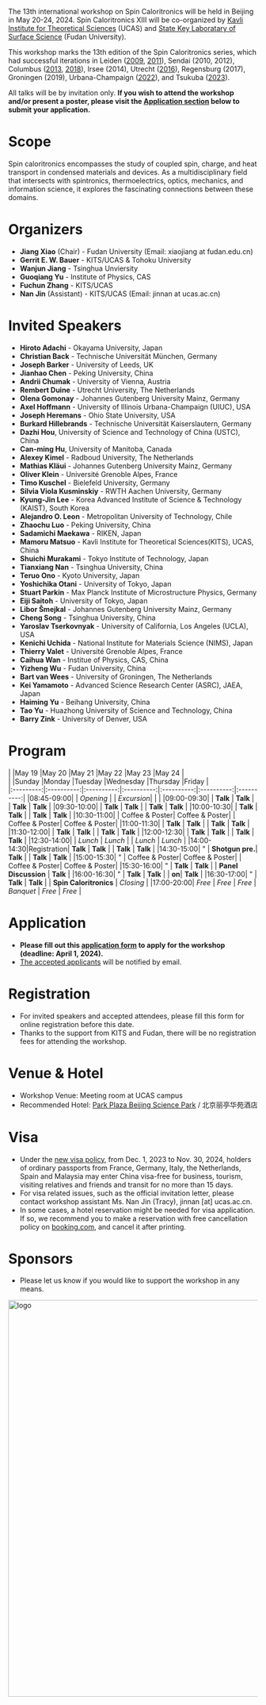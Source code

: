 The 13th international workshop on Spin Caloritronics will be held in Beijing in May 20-24, 2024. Spin Caloritronics XIII will be co-organized by 
[Kavli Institute for Theoretical Sciences](https://kits.ucas.ac.cn/) (UCAS) and 
[State Key Laboratary of Surface Science](https://surface.fudan.edu.cn) (Fudan University). 
<!--The workshop will be physically held in the KITS campus in Beijing.-->

<!--
<img align="right" width="200" height="260" src="../assets/images/SC13-logo.png">
<img src="../assets/images/logo2.png" alt="logo" width="400"/>
-->

This workshop marks the 13th edition of the Spin Caloritronics series, which had successful iterations in
Leiden ([2009](https://www.lorentzcenter.nl/spin-caloritronics.html), [2011](https://www.lorentzcenter.nl/spin-caloritronics-iii.html)),
Sendai (2010, 2012),
Columbus ([2013](https://cem.osu.edu/event/spin-caloritronics-v/), [2018](https://cem.osu.edu/news/spin-cal-ix/)),
Irsee (2014),
Utrecht ([2016](https://web.science.uu.nl/spincaloritronics7/introduction.htm)),
Regensburg (2017),
Groningen (2019),
Urbana-Champaign ([2022](https://cem.osu.edu/2022-workshop-spin-caloritronics-xi/)),
and Tsukuba ([2023](http://magmatelab.imr.tohoku.ac.jp/SpinCalori12-main.html)).

All talks will be by invitation only. **If you wish to attend the workshop and/or present a poster, please visit the [Application section](#application) below to submit your application.**

# Scope

Spin caloritronics encompasses the study of coupled spin, charge, and heat transport in condensed materials and devices. As a multidisciplinary field that intersects with spintronics, thermoelectrics, optics, mechanics, and information science, it explores the fascinating connections between these domains.

# Organizers

- **Jiang Xiao** (Chair) - Fudan University (Email: xiaojiang at fudan.edu.cn)
- **Gerrit E. W. Bauer** - KITS/UCAS & Tohoku University
- **Wanjun Jiang** - Tsinghua Unviersity
- **Guoqiang Yu** - Institute of Physics, CAS
- **Fuchun Zhang** - KITS/UCAS
- **Nan Jin** (Assistant) - KITS/UCAS (Email: jinnan at ucas.ac.cn) 

<!--
## Scientific Advisory Board

- Joe Barker, University of Leeds, UK
- Xiufeng Han, Institute of Physics, CAS, China
- Burkard Hillebrands, TU Kaiserslautern, Germany
- Axel Hoffmann, UIUC, USA
- Sadamichi Maekawa, RIKEN, Japan
- Kenichi Uchida, NIMS, Japan
- Fuchun Zhang, KITS-UCAS, China
-->
  
# Invited Speakers

- **Hiroto Adachi** - Okayama University, Japan
- **Christian Back** - Technische Universität München, Germany
- **Joseph Barker** - University of Leeds, UK
- **Jianhao Chen** - Peking University, China
- **Andrii Chumak** - University of Vienna, Austria
- **Rembert Duine** - Utrecht University, The Netherlands
- **Olena Gomonay** - Johannes Gutenberg University Mainz, Germany
- **Axel Hoffmann** - University of Illinois Urbana-Champaign (UIUC), USA
- **Joseph Heremans** - Ohio State University, USA
- **Burkard Hillebrands** - Technische Universität Kaiserslautern, Germany
- **Dazhi Hou**, University of Science and Technology of China (USTC), China
- **Can-ming Hu**, University of Manitoba, Canada
- **Alexey Kimel** - Radboud University, The Netherlands
- **Mathias Kläui** - Johannes Gutenberg University Mainz, Germany
- **Oliver Klein** - Université Grenoble Alpes, France
- **Timo Kuschel** - Bielefeld University, Germany
- **Silvia Viola Kusminskiy** - RWTH Aachen University, Germany
- **Kyung-Jin Lee** - Korea Advanced Institute of Science & Technology (KAIST), South Korea
- **Alejandro O. Leon** - Metropolitan University of Technology, Chile
- **Zhaochu Luo** - Peking University, China
- **Sadamichi Maekawa** - RIKEN, Japan
- **Mamoru Matsuo** - Kavli Institute for Theoretical Sciences(KITS), UCAS, China
- **Shuichi Murakami** - Tokyo Institute of Technology, Japan
- **Tianxiang Nan** - Tsinghua University, China
- **Teruo Ono** - Kyoto University, Japan
- **Yoshichika Otani** - University of Tokyo, Japan
- **Stuart Parkin** - Max Planck Institute of Microstructure Physics, Germany
- **Eiji Saitoh** - University of Tokyo, Japan
- **Libor Šmejkal** - Johannes Gutenberg University Mainz, Germany
- **Cheng Song** - Tsinghua University, China
- **Yaroslav Tserkovnyak** - University of California, Los Angeles (UCLA), USA
- **Kenichi Uchida** - National Institute for Materials Science (NIMS), Japan
- **Thierry Valet** - Université Grenoble Alpes, France
- **Caihua Wan** - Institue of Physics, CAS, China
- **Yizheng Wu** - Fudan University, China
- **Bart van Wees** - University of Groningen, The Netherlands
- **Kei Yamamoto** - Advanced Science Research Center (ASRC), JAEA, Japan
- **Haiming Yu** - Beihang University, China
- **Tao Yu** - Huazhong University of Science and Technology, China
- **Barry Zink** - University of Denver, USA

# Program

|           |May 19      |May 20      |May 21      |May 22      |May 23      |May 24      |  
|           |Sunday      |Monday      |Tuesday     |Wednesday   |Thursday    |Friday      |  
|:---------:|:----------:|:----------:|:----------:|:----------:|:----------:|:----------:|
|08:45-09:00|            | _Opening_  |            | _Excursion_|            |            |
|09:00-09:30|            | **Talk**   | **Talk**   |            | **Talk**   | **Talk**   |
|09:30-10:00|            | **Talk**   | **Talk**   |            | **Talk**   | **Talk**   |
|10:00-10:30|            | **Talk**   | **Talk**   |            | **Talk**   | **Talk**   |
|10:30-11:00|            | Coffee & Poster| Coffee & Poster|    | Coffee & Poster| Coffee & Poster|
|11:00-11:30|            | **Talk**   | **Talk**   |            | **Talk**   | **Talk**   |
|11:30-12:00|            | **Talk**   | **Talk**   |            | **Talk**   | **Talk**   |
|12:00-12:30|            | **Talk**   | **Talk**   |            | **Talk**   | **Talk**   |
|12:30-14:00|            | _Lunch_    | _Lunch_    |            | _Lunch_    | _Lunch_    |
|14:00-14:30|Registration| **Talk**   | **Talk**   |            | **Talk**   | **Talk**  |
|14:30-15:00| "          | **Shotgun pre.**| **Talk**   |       | **Talk**   | **Talk**   |
|15:00-15:30| "          | Coffee & Poster| Coffee & Poster|    | Coffee & Poster| Coffee & Poster|
|15:30-16:00| "          | **Talk**   | **Talk**   |            | **Panel Discussion** | **Talk**   |
|16:00-16:30| "          | **Talk**   | **Talk**   |            | **on**| **Talk**   |
|16:30-17:00| "          | **Talk**   | **Talk**   |            | **Spin Caloritronics**   | _Closing_  |
|17:00-20:00| _Free_     | _Free_     | _Free_     |  _Banquet_ | _Free_    | _Free_   |

# Application

- **Please fill out this [application form](https://forms.office.com/r/kNWXjY8Knf) to apply for the workshop (deadline: April 1, 2024).**
- [The accepted applicants](accepted.md) will be notified by email.

# Registration

- For invited speakers and accepted attendees, please fill this form for online registration before this date.
- Thanks to the support from KITS and Fudan, there will be no registration fees for attending the workshop.

# Venue & Hotel

- Workshop Venue: Meeting room at UCAS campus
- Recommended Hotel: [Park Plaza Beijing Science Park](https://tinyurl.com/4e8rv3xf) / 北京丽亭华苑酒店

# Visa

- Under the [new visa policy](https://english.www.gov.cn/news/202311/24/content_WS656067a2c6d0868f4e8e196d.html), from Dec. 1, 2023 to Nov. 30, 2024, holders of ordinary passports from France, Germany, Italy, the Netherlands, Spain and Malaysia may enter China visa-free for business, tourism, visiting relatives and friends and transit for no more than 15 days.   
- For visa related issues, such as the official invitation letter, please contact workshop assistant Ms. Nan Jin (Tracy), jinnan [at] ucas.ac.cn.
- In some cases, a hotel reservation might be needed for visa application. If so, we recommend you to make a reservation with free cancellation policy on [booking.com](https://www.booking.com/), and cancel it after printing.

# Sponsors

- Please let us know if you would like to support the workshop in any means. 

<img src="../assets/images/logo2.png" alt="logo" width="800"/>